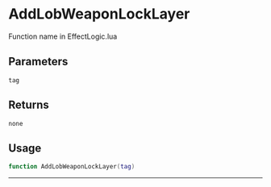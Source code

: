 # AddLobWeaponLockLayer
Function name in EffectLogic.lua
## Parameters
`tag`
## Returns
`none`
## Usage
```lua
function AddLobWeaponLockLayer(tag)
```
---
